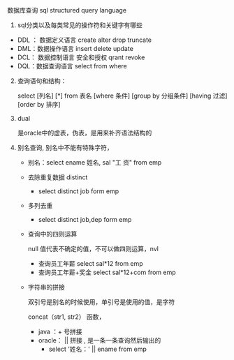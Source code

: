 数据库查询 sql structured query language

1. sql分类以及每类常见的操作符和关键字有哪些

* DDL ： 数据定义语言 create alter drop truncate
* DML：数据操作语言 insert delete update
* DCL： 数据控制语言 安全和授权 qrant revoke
* DQL：数据查询语言 select from where 

2. 查询语句和结构：

   select [列名] [*] from 表名 [where 条件] [group by 分组条件] [having 过滤] [order by 排序] 

3. dual

   是oracle中的虚表，伪表，是用来补齐语法结构的

4. 别名查询, 别名中不能有特殊字符，

   * 别名：select ename 姓名, sal "工       资" from emp

   * 去除重复数据 distinct

     * select distinct job form emp

   * 多列去重

     * select distinct job,dep form emp

   * 查询中的四则运算

     null 值代表不确定的值，不可以做四则运算，nvl

     * 查询员工年薪  select sal*12 from emp
     * 查询员工年薪+奖金 select sal*12+com from emp

   * 字符串的拼接

     双引号是别名的时候使用，单引号是使用的值，是字符

     concat（str1, str2） 函数，

     * java ：+ 号拼接
     * oracle： || 拼接 , 是一条一条查询然后输出的
       * select '姓名：' || ename from emp

